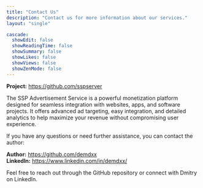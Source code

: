```yaml
---
title: "Contact Us"
description: "Contact us for more information about our services."
layout: "single"

cascade:
  showEdit: false
  showReadingTime: false
  showSummary: false
  showLikes: false
  showViews: false
  showZenMode: false
---
```


**Project:** <https://github.com/sspserver>

The SSP Advertisement Service is a powerful monetization platform designed for seamless integration with websites, apps, and software projects. It offers advanced ad targeting, easy integration, and detailed analytics to help maximize your revenue without compromising user experience.

If you have any questions or need further assistance, you can contact the author:

**Author:** <https://github.com/demdxx><br>
**LinkedIn:** <https://www.linkedin.com/in/demdxx/>

Feel free to reach out through the GitHub repository or connect with Dmitry on LinkedIn.
